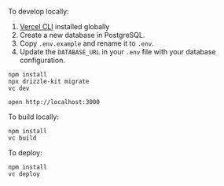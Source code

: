 To develop locally:

1. [Vercel CLI](https://vercel.com/docs/cli) installed globally
2. Create a new database in PostgreSQL.
3. Copy `.env.example` and rename it to `.env`.
4. Update the `DATABASE_URL` in your `.env` file with your database configuration.

```
npm install
npx drizzle-kit migrate
vc dev
```

```
open http://localhost:3000
```

To build locally:

```
npm install
vc build
```

To deploy:

```
npm install
vc deploy
```
